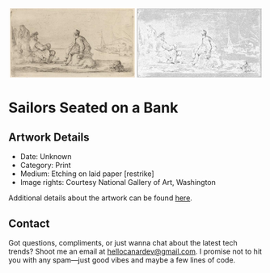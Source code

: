 <html>

<div align="center">
    <img width="49%" src="artwork.jpg" alt="artwork"/>
    <img width="49%" src="ascii_artwork.jpg" alt="artwork ASCII"/>
</div>

# Sailors Seated on a Bank

## Artwork Details

- Date: Unknown
- Category: Print
- Medium: Etching on laid paper [restrike]
- Image rights: Courtesy National Gallery of Art, Washington

Additional details about the artwork can be found [here](https://www.artsy.net/artwork/stefano-della-bella-sailors-seated-on-a-bank).

## Contact

Got questions, compliments, or just wanna chat about the latest tech trends? Shoot me an email
at [hellocanardev@gmail.com](mailto:hellocanardev@gmail.com). I promise not to hit you with any spam—just good vibes and
maybe a few lines of code.

</html>
